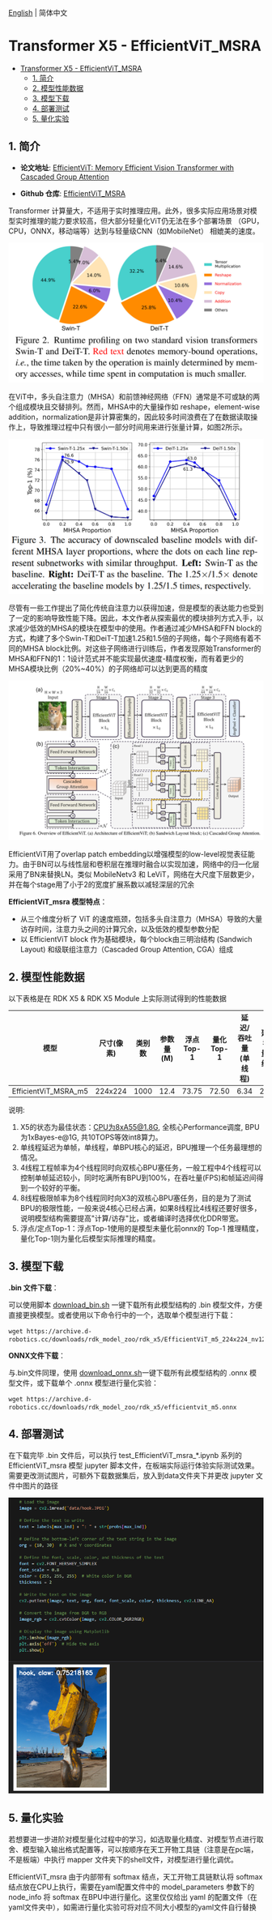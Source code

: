 [English](./README.md) | 简体中文

# Transformer X5 - EfficientViT_MSRA

- [Transformer X5 - EfficientViT\_MSRA](#transformer-x5---efficientvit_msra)
  - [1. 简介](#1-简介)
  - [2. 模型性能数据](#2-模型性能数据)
  - [3. 模型下载](#3-模型下载)
  - [4. 部署测试](#4-部署测试)
  - [5. 量化实验](#5-量化实验)

## 1. 简介

- **论文地址**: [EfficientViT: Memory Efficient Vision Transformer with Cascaded Group Attention](https://arxiv.org/abs/2305.07027)

- **Github 仓库**: [EfficientViT_MSRA](https://github.com/microsoft/Cream/tree/main/EfficientViT)

Transformer 计算量大，不适用于实时推理应用。此外，很多实际应用场景对模型实时推理的能力要求较高，但大部分轻量化ViT仍无法在多个部署场景 （GPU，CPU，ONNX，移动端等）达到与轻量级CNN（如MobileNet） 相媲美的速度。

![](./data/Comparison%20between%20Transformer%20&%20CNN.png)

在ViT中，多头自注意力（MHSA）和前馈神经网络（FFN）通常是不可或缺的两个组成模块且交替排列。然而，MHSA中的大量操作如 reshape，element-wise addition，normalization是非计算密集的，因此较多时间浪费在了在数据读取操作上，导致推理过程中只有很小一部分时间用来进行张量计算，如图2所示。

![alt text](./data/MHSA%20computation.jpg)

尽管有一些工作提出了简化传统自注意力以获得加速，但是模型的表达能力也受到了一定的影响导致性能下降。因此，本文作者从探索最优的模块排列方式入手，以求减少低效的MHSA的模块在模型中的使用。作者通过减少MHSA和FFN block的方式，构建了多个Swin-T和DeiT-T加速1.25和1.5倍的子网络，每个子网络有着不同的MHSA block比例。对这些子网络进行训练后，作者发现原始Transformer的MHSA和FFN的1：1设计范式并不能实现最优速度-精度权衡，而有着更少的MHSA模块比例（20%~40%）的子网络却可以达到更高的精度

![alt text](./data/EfficientViT_msra_architecture.png)

EfficientViT用了overlap patch embedding以增强模型的low-level视觉表征能力。由于BN可以与线性层和卷积层在推理时融合以实现加速，网络中的归一化层采用了BN来替换LN。类似 MobileNetv3 和 LeViT，网络在大尺度下层数更少，并在每个stage用了小于2的宽度扩展系数以减轻深层的冗余

**EfficientViT_msra 模型特点**：

- 从三个维度分析了 ViT 的速度瓶颈，包括多头自注意力（MHSA）导致的大量访存时间，注意力头之间的计算冗余，以及低效的模型参数分配
- 以 EfficientViT block 作为基础模块，每个block由三明治结构 (Sandwich Layout) 和级联组注意力（Cascaded Group Attention, CGA）组成

## 2. 模型性能数据

以下表格是在 RDK X5 & RDK X5 Module 上实际测试得到的性能数据

| 模型                   | 尺寸(像素)  | 类别数  | 参数量(M) | 浮点Top-1  | 量化Top-1  | 延迟/吞吐量(单线程) | 延迟/吞吐量(多线程) | 帧率     |
| -------------------- | ------- | ---- | ------ | ----- | ----- | ----------- | ----------- | ------ |
| EfficientViT_MSRA_m5 | 224x224 | 1000 | 12.4   | 73.75 | 72.50 | 6.34        | 22.69       | 174.70 |


说明: 
1. X5的状态为最佳状态：CPU为8xA55@1.8G, 全核心Performance调度, BPU为1xBayes-e@1G, 共10TOPS等效int8算力。
2. 单线程延迟为单帧，单线程，单BPU核心的延迟，BPU推理一个任务最理想的情况。
3. 4线程工程帧率为4个线程同时向双核心BPU塞任务，一般工程中4个线程可以控制单帧延迟较小，同时吃满所有BPU到100%，在吞吐量(FPS)和帧延迟间得到一个较好的平衡。
4. 8线程极限帧率为8个线程同时向X3的双核心BPU塞任务，目的是为了测试BPU的极限性能，一般来说4核心已经占满，如果8线程比4线程还要好很多，说明模型结构需要提高"计算/访存"比，或者编译时选择优化DDR带宽。
5. 浮点/定点Top-1：浮点Top-1使用的是模型未量化前onnx的 Top-1 推理精度，量化Top-1则为量化后模型实际推理的精度。


## 3. 模型下载

**.bin 文件下载**：

可以使用脚本 [download_bin.sh](./model/download_bin.sh) 一键下载所有此模型结构的 .bin 模型文件，方便直接更换模型。或者使用以下命令行中的一个，选取单个模型进行下载：

```shell
wget https://archive.d-robotics.cc/downloads/rdk_model_zoo/rdk_x5/EfficientViT_m5_224x224_nv12.bin
```

**ONNX文件下载**：

与.bin文件同理，使用 [download_onnx.sh](./model/download_onnx.sh)一键下载所有此模型结构的 .onnx 模型文件，或下载单个 .onnx 模型进行量化实验：

```shell
wget https://archive.d-robotics.cc/downloads/rdk_model_zoo/rdk_x5/efficientvit_m5.onnx
```

## 4. 部署测试

在下载完毕 .bin 文件后，可以执行 test_EfficientViT_msra_*.ipynb 系列的 EfficientViT_msra 模型 jupyter 脚本文件，在板端实际运行体验实际测试效果。需要更改测试图片，可额外下载数据集后，放入到data文件夹下并更改 jupyter 文件中图片的路径

![](./data/inference.png)

## 5. 量化实验

若想要进一步进阶对模型量化过程中的学习，如选取量化精度、对模型节点进行取舍、模型输入输出格式配置等，可以按顺序在天工开物工具链（注意是在pc端，不是板端）中执行 mapper 文件夹下的shell文件，对模型进行量化调优。

EfficientViT_msra 由于内部带有 softmax 结点，天工开物工具链默认将 softmax 结点放在CPU上执行，需要在yaml配置文件中的 model_parameters 参数下的 node_info 将 softmax 在BPU中进行量化。这里仅仅给出 yaml 的配置文件（在yaml文件夹中），如需进行量化实验可将对应不同大小模型的yaml文件自行替换